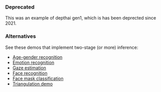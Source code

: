### Deprecated

This was an example of depthai gen1, which is has been deprected since 2021.

### Alternatives

See these demos that implement two-stage (or more) inference:

- [Age-gender recognition](../gen2-age-gender/)
- [Emotion recognition](../gen2-emotion-recognition/)
- [Gaze estimation](../gen2-gaze-estimation/)
- [Face recognition](../gen2-face-detection/)
- [Face mask classification](../gen2-mask-detection/)
- [Triangulation demo](../gen2-triangulation/)